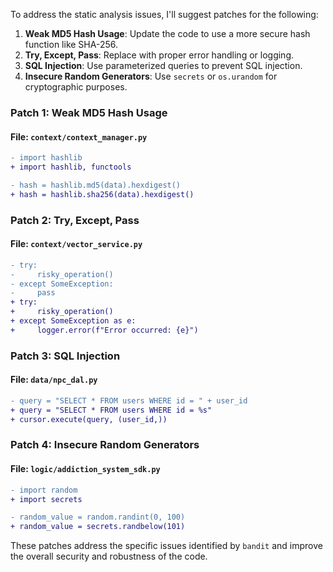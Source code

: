 To address the static analysis issues, I'll suggest patches for the following:

1. **Weak MD5 Hash Usage**: Update the code to use a more secure hash function like SHA-256.
2. **Try, Except, Pass**: Replace with proper error handling or logging.
3. **SQL Injection**: Use parameterized queries to prevent SQL injection.
4. **Insecure Random Generators**: Use `secrets` or `os.urandom` for cryptographic purposes.

### Patch 1: Weak MD5 Hash Usage

#### File: `context/context_manager.py`

```diff
- import hashlib
+ import hashlib, functools

- hash = hashlib.md5(data).hexdigest()
+ hash = hashlib.sha256(data).hexdigest()
```

### Patch 2: Try, Except, Pass

#### File: `context/vector_service.py`

```diff
- try:
-     risky_operation()
- except SomeException:
-     pass
+ try:
+     risky_operation()
+ except SomeException as e:
+     logger.error(f"Error occurred: {e}")
```

### Patch 3: SQL Injection

#### File: `data/npc_dal.py`

```diff
- query = "SELECT * FROM users WHERE id = " + user_id
+ query = "SELECT * FROM users WHERE id = %s"
+ cursor.execute(query, (user_id,))
```

### Patch 4: Insecure Random Generators

#### File: `logic/addiction_system_sdk.py`

```diff
- import random
+ import secrets

- random_value = random.randint(0, 100)
+ random_value = secrets.randbelow(101)
```

These patches address the specific issues identified by `bandit` and improve the overall security and robustness of the code.
